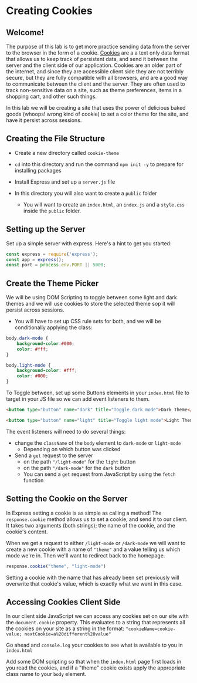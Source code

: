 # Creating Cookies

## Welcome!

The purpose of this lab is to get more practice sending data from the server to the browser in the form of a cookie. [Cookies](https://developer.mozilla.org/en-US/docs/Web/HTTP/Cookies) are a a text only data format that allows us to keep track of persistent data, and send it between the server and the client side of our application. Cookies are an older part of the internet, and since they are accessible client side they are not terribly secure, but they are fully compatible with all browsers, and are a good way to communicate between the client and the server. They are often used to track non-sensitive data on a site, such as theme preferences, items in a shopping cart, and other such things.

In this lab we will be creating a site that uses the power of delicious baked goods (whoops! wrong kind of cookie) to set a color theme for the site, and have it persist across sessions.

## Creating the File Structure

- Create a new directory called `cookie-theme`

- `cd` into this directory and run the command `npm init -y` to prepare for installing packages
- Install Express and set up a `server.js` file
- In this directory you will also want to create a `public` folder
    - You will want to create an `index.html`, an `index.js` and a `style.css` inside the `public` folder.

## Setting up the Server

Set up a simple server with express. Here's a hint to get you started:

```js
const express = require('express');
const app = express();
const port = process.env.PORT || 5000;
```

## Create the Theme Picker

We will be using DOM Scripting to toggle between some light and dark themes and we will use cookies to store the selected theme sop it will persist across sessions.

- You will have to set up CSS rule sets for both, and we will be conditionally applying the class:

```css
body.dark-mode {
    background-color:#000;
    color: #fff;
}

body.light-mode {
    background-color: #fff;
    color: #000;
}
```

To Toggle between, set up some Buttons elements in your `index.html` file to target in your JS file so we can add event listeners to them.

```html
<button type="button" name="dark" title="Toggle dark mode">Dark Theme</button>
```

```html
<button type="button" name="light" title="Toggle light mode">Light Theme</button>
```

The event listeners will need to do several things:

- change the `className` of the `body` element to `dark-mode` or `light-mode`
    - Depending on which button was clicked
- Send a `get` request to the server
    - on the path `"/light-mode"` for the `light` button
    - on the path `"/dark-mode"` for the `dark` button
    - You can send a `get` request from JavaScript by using the `fetch` function

## Setting the Cookie on the Server

In Express setting a cookie is as simple as calling a method! The `response.cookie` method allows us to set a cookie, and send it to our client. It takes two arguments (both strings); the name of the cookie, and the cookie's content.

When we get a request to either `/light-mode` or `/dark-mode` we will want to create a new cookie with a name of `"theme"` and a value telling us which mode we're in. Then we'll want to redirect back to the homepage.

```js
response.cookie("theme", "light-mode")
```

Setting a cookie with the name that has already been set previously will overwrite that cookie's value, which is exactly what we want in this case.

## Accessing Cookies Client Side

In our client side JavaScript we can access any cookies set on our site with the `document.cookie` property. This evaluates to a string that represents all the cookies on your site as a string in the format: `"cookieName=cookie-value; nextCookie=a%20different%20value"`

Go ahead and `console.log` your cookies to see what is available to you in `index.html`

Add some DOM scripting so that when the `index.html` page first loads in you read the cookies, and if a "theme" cookie exists apply the appropriate class name to your `body` element.